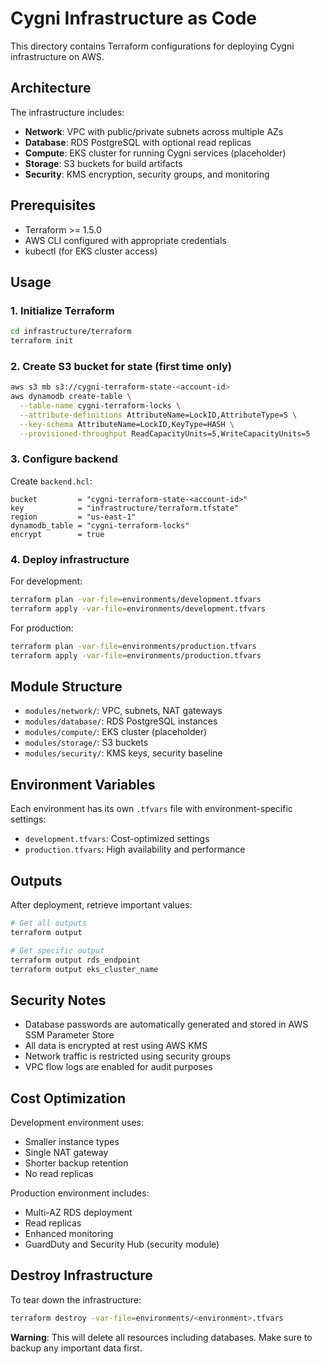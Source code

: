 # Cygni Infrastructure as Code

This directory contains Terraform configurations for deploying Cygni infrastructure on AWS.

## Architecture

The infrastructure includes:

- **Network**: VPC with public/private subnets across multiple AZs
- **Database**: RDS PostgreSQL with optional read replicas
- **Compute**: EKS cluster for running Cygni services (placeholder)
- **Storage**: S3 buckets for build artifacts
- **Security**: KMS encryption, security groups, and monitoring

## Prerequisites

- Terraform >= 1.5.0
- AWS CLI configured with appropriate credentials
- kubectl (for EKS cluster access)

## Usage

### 1. Initialize Terraform

```bash
cd infrastructure/terraform
terraform init
```

### 2. Create S3 bucket for state (first time only)

```bash
aws s3 mb s3://cygni-terraform-state-<account-id>
aws dynamodb create-table \
  --table-name cygni-terraform-locks \
  --attribute-definitions AttributeName=LockID,AttributeType=S \
  --key-schema AttributeName=LockID,KeyType=HASH \
  --provisioned-throughput ReadCapacityUnits=5,WriteCapacityUnits=5
```

### 3. Configure backend

Create `backend.hcl`:

```hcl
bucket         = "cygni-terraform-state-<account-id>"
key            = "infrastructure/terraform.tfstate"
region         = "us-east-1"
dynamodb_table = "cygni-terraform-locks"
encrypt        = true
```

### 4. Deploy infrastructure

For development:

```bash
terraform plan -var-file=environments/development.tfvars
terraform apply -var-file=environments/development.tfvars
```

For production:

```bash
terraform plan -var-file=environments/production.tfvars
terraform apply -var-file=environments/production.tfvars
```

## Module Structure

- `modules/network/`: VPC, subnets, NAT gateways
- `modules/database/`: RDS PostgreSQL instances
- `modules/compute/`: EKS cluster (placeholder)
- `modules/storage/`: S3 buckets
- `modules/security/`: KMS keys, security baseline

## Environment Variables

Each environment has its own `.tfvars` file with environment-specific settings:

- `development.tfvars`: Cost-optimized settings
- `production.tfvars`: High availability and performance

## Outputs

After deployment, retrieve important values:

```bash
# Get all outputs
terraform output

# Get specific output
terraform output rds_endpoint
terraform output eks_cluster_name
```

## Security Notes

- Database passwords are automatically generated and stored in AWS SSM Parameter Store
- All data is encrypted at rest using AWS KMS
- Network traffic is restricted using security groups
- VPC flow logs are enabled for audit purposes

## Cost Optimization

Development environment uses:

- Smaller instance types
- Single NAT gateway
- Shorter backup retention
- No read replicas

Production environment includes:

- Multi-AZ RDS deployment
- Read replicas
- Enhanced monitoring
- GuardDuty and Security Hub (security module)

## Destroy Infrastructure

To tear down the infrastructure:

```bash
terraform destroy -var-file=environments/<environment>.tfvars
```

**Warning**: This will delete all resources including databases. Make sure to backup any important data first.
